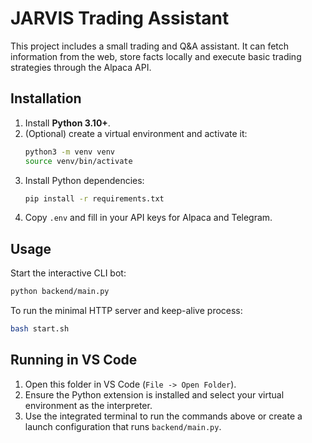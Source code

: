 # JARVIS Trading Assistant

This project includes a small trading and Q&A assistant. It can fetch
information from the web, store facts locally and execute basic trading
strategies through the Alpaca API.

## Installation

1. Install **Python 3.10+**.
2. (Optional) create a virtual environment and activate it:
   ```bash
   python3 -m venv venv
   source venv/bin/activate
   ```
3. Install Python dependencies:
   ```bash
   pip install -r requirements.txt
   ```
4. Copy `.env` and fill in your API keys for Alpaca and Telegram.

## Usage

Start the interactive CLI bot:
```bash
python backend/main.py
```

To run the minimal HTTP server and keep-alive process:
```bash
bash start.sh
```

## Running in VS Code

1. Open this folder in VS Code (`File -> Open Folder`).
2. Ensure the Python extension is installed and select your virtual environment
   as the interpreter.
3. Use the integrated terminal to run the commands above or create a launch
   configuration that runs `backend/main.py`.
